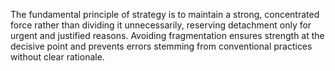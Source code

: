 The fundamental principle of strategy is to maintain a strong, concentrated force rather than dividing it unnecessarily, reserving detachment only for urgent and justified reasons. Avoiding fragmentation ensures strength at the decisive point and prevents errors stemming from conventional practices without clear rationale.
